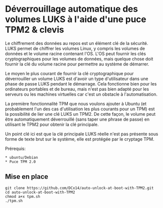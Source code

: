 # Déverrouillage automatique des volumes LUKS à l'aide d'une puce TPM2 & clevis


Le chiffrement des données au repos est un élément clé de la sécurité.  LUKS permet de chiffrer les volumes Linux, y compris les volumes de données et le volume racine contenant l'OS. L'OS peut fournir les clés cryptographiques pour les volumes de données, mais quelque chose doit fournir la clé du volume racine pour permettre au système de démarrer.

Le moyen le plus courant de fournir la clé cryptographique pour déverrouiller un volume LUKS est d'avoir un type d'utilisateur dans une phase de passe LUKS pendant le démarrage. Cela fonctionne bien pour les ordinateurs portables et de bureau, mais n'est pas bien adapté pour les serveurs ou les machines virtuelles car c'est un obstacle à l'automatisation.

La première fonctionnalité TPM que nous voulons ajouter à Ubuntu (et probablement l'un des cas d'utilisation les plus courants pour un TPM) est la possibilité de lier une clé LUKS un TPM2. De cette façon, le volume peut être automatiquement déverrouillé (sans taper une phrase de passe) en utilisant le TPM2 pour obtenir la clé principale.

Un point clé ici est que la clé principale LUKS réelle n'est pas présente sous forme de texte brut sur le système, elle est protégée par le cryptage TPM.


Prérequis:

    * ubuntu/Debian
    * Puce TPM 2.0

## Mise en place

```
git clone https://github.com/DCx14/auto-unlock-at-boot-with-TPM2.git
cd auto-unlock-at-boot-with-TPM2
chmod a+x tpm.sh 
./tpm.sh
```
  

